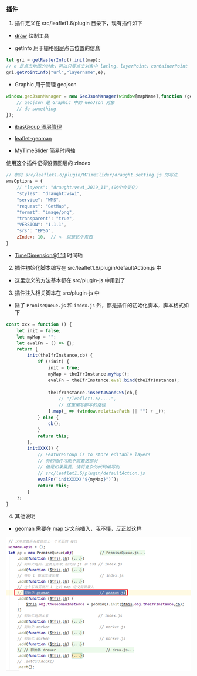 ### 插件

1. 插件定义在 src/leaflet1.6/plugin 目录下，现有插件如下

- [draw](https://github.com/Leaflet/Leaflet.draw) 绘制工具

- getInfo 用于栅格图层点击位置的信息

```js
let gri = getRasterInfo().init(map);
// e 是点击地图的对象，可以只要点击对象中 latlng、layerPoint、containerPoint 
gri.getPointInfo("url","layername",e);
```

- Graphic 用于管理 geojson

```js
window.geoJsonManager = new GeoJsonManager(window[mapName],function (geojson) {
    // geojson 是 Graphic 中的 GeoJson 对象
    // do something
});
```

- [ibasGroup 图层管理](./20200721/README.md)

- [leaflet-geoman](https://github.com/geoman-io/leaflet-geoman)

- MyTimeSlider 简易时间轴

使用这个插件记得设置图层的 zIndex

```js
// 参见 src/leaflet1.6/plugin/MTimeSlider/draught.setting.js 的写法
wmsOptions = {
    // "layers": "draught:vswi_2019_11",(这个会变化)
    "styles": "draught:vswi",
    "service": "WMS",
    "request": "GetMap",
    "format": "image/png",
    "transparent": "true",
    "VERSION": "1.1.1",
    "srs": "EPSG",
    zIndex: 10,  // <- 就是这个东西
}
```

- [TimeDimension@1.1.1](https://github.com/socib/Leaflet.TimeDimension) 时间轴

2. 插件初始化脚本编写在 src/leaflet1.6/plugin/defaultAction.js 中

- 这里定义的方法基本都在 src/plugin-js 中用到了

3. 插件注入相关脚本在 src/plugin-js 中

- 除了 ```PromiseQueue.js``` 和 ```index.js``` 外，都是插件的初始化脚本，脚本格式如下

```js
const xxx = function () {
    let init = false;
    let myMap = "";
    let evalFn = () => {};
    return {
        init(theIfrInstance,cb) {
            if (!init) {
                init = true;
                myMap = theIfrInstance.myMap();
                evalFn = theIfrInstance.eval.bind(theIfrInstance);

                theIfrInstance.insertJSandCSS(cb,[
                    // "/leaflet1.6/....",
                    // 这里编写脚本的路径
                ].map(_ => (window.relativePath || "") + _));
            } else {
                cb();
            }
            return this;
        },
        initXXXX() {
            // FeatureGroup is to store editable layers
            // 有的插件可能不需要这部分
            // 但是如果需要，请将复杂的代码编写到
            // src/leaflet1.6/plugin/defaultAction.js
            evalFn(`initXXXX("${myMap}")`);
            return this;
        }
    };
}
```

4. 其他说明

- geoman 需要在 map 定义前插入，我不懂，反正就这样

![](./images/important01.jpg)

